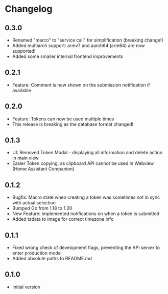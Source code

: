 # Changelog

## 0.3.0

- Renamed "marco" to "service call" for simplification (breaking change!)
- Added multiarch support: armv7 and aarch64 (arm64) are now supported!
- Added some smaller internal frontend improvements

## 0.2.1

- Feature: Comment is now shown on the submission notification if available

## 0.2.0

- Feature: Tokens can now be used multiple times
- This release is breaking as the database format changed!

## 0.1.3

- UI: Removed Token Modal - displaying all information and delete action in main view
- Easier Token copying, as clipboard API cannot be used in Webview (Home Assistant Companion) 

## 0.1.2

- Bugfix: Macro state when creating a token was sometimes not in sync with actual selection
- Bumped Go from 1.18 to 1.20
- New Feature: Implemented notifications on when a token is submitted 
- Added tzdata to image for correct timezone info

## 0.1.1

- Fixed wrong check of development flags, preventing the API server to enter production mode
- Added absolute paths to README.md

## 0.1.0

- Initial version
